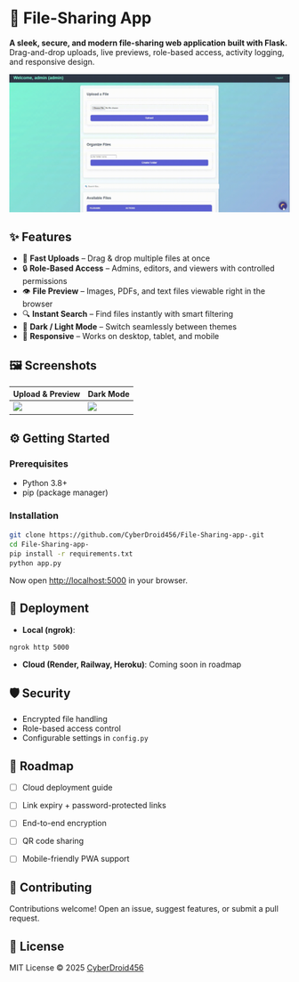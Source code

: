 # 📂 File-Sharing App

**A sleek, secure, and modern file-sharing web application built with Flask.**
Drag-and-drop uploads, live previews, role-based access, activity logging, and responsive design.

![Demo](./assets/demo.gif)


## ✨ Features

* 🚀 **Fast Uploads** – Drag & drop multiple files at once
* 🔒 **Role-Based Access** – Admins, editors, and viewers with controlled permissions
* 👁️ **File Preview** – Images, PDFs, and text files viewable right in the browser
* 🔍 **Instant Search** – Find files instantly with smart filtering
* 🌙 **Dark / Light Mode** – Switch seamlessly between themes
* 📱 **Responsive** – Works on desktop, tablet, and mobile



## 🖼️ Screenshots

| Upload & Preview         | Dark Mode             |
| ------------------------ | ----------------------|
| ![](./assets/upload.png) | ![](./assets/dark.png)| 



## ⚙️ Getting Started

### Prerequisites

* Python 3.8+
* pip (package manager)

### Installation

```bash
git clone https://github.com/CyberDroid456/File-Sharing-app-.git
cd File-Sharing-app-
pip install -r requirements.txt
python app.py
```

Now open [http://localhost:5000](http://localhost:5000) in your browser.



## 🚀 Deployment

* **Local (ngrok)**:

```bash
ngrok http 5000
```

* **Cloud (Render, Railway, Heroku)**: Coming soon in roadmap



## 🛡️ Security

* Encrypted file handling
* Role-based access control
* Configurable settings in `config.py`



## 📅 Roadmap

* [ ] Cloud deployment guide
* [ ] Link expiry + password-protected links
* [ ] End-to-end encryption
* [ ] QR code sharing
* [ ] Mobile-friendly PWA support



## 🤝 Contributing

Contributions welcome! Open an issue, suggest features, or submit a pull request.


## 📜 License

MIT License © 2025 [CyberDroid456](https://github.com/CyberDroid456)


